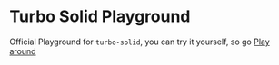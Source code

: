# Turbo Solid Playground

Official Playground for `turbo-solid`, you can try it yourself, so go [Play around](https://turbo-solid.erik.cat/)
